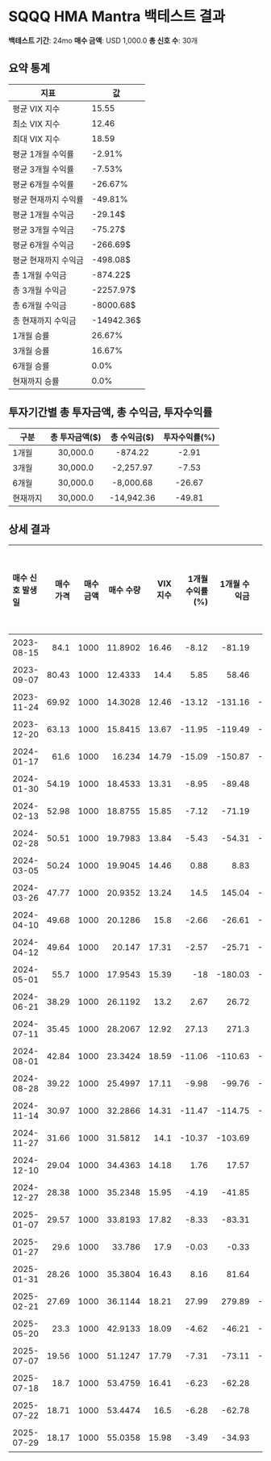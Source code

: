 # SQQQ HMA Mantra 백테스트 결과

**백테스트 기간**: 24mo
**매수 금액**: USD 1,000.0
**총 신호 수**: 30개

## 요약 통계

| 지표 | 값 |
|------|----|
| 평균 VIX 지수 | 15.55 |
| 최소 VIX 지수 | 12.46 |
| 최대 VIX 지수 | 18.59 |
| 평균 1개월 수익률 | -2.91% |
| 평균 3개월 수익률 | -7.53% |
| 평균 6개월 수익률 | -26.67% |
| 평균 현재까지 수익률 | -49.81% |
| 평균 1개월 수익금 | -29.14$ |
| 평균 3개월 수익금 | -75.27$ |
| 평균 6개월 수익금 | -266.69$ |
| 평균 현재까지 수익금 | -498.08$ |
| 총 1개월 수익금 | -874.22$ |
| 총 3개월 수익금 | -2257.97$ |
| 총 6개월 수익금 | -8000.68$ |
| 총 현재까지 수익금 | -14942.36$ |
| 1개월 승률 | 26.67% |
| 3개월 승률 | 16.67% |
| 6개월 승률 | 0.0% |
| 현재까지 승률 | 0.0% |

## 투자기간별 총 투자금액, 총 수익금, 투자수익률

| 구분 | 총 투자금액($) | 총 수익금($) | 투자수익률(%) |
|------|:-------------:|:------------:|:-------------:|
| 1개월 | 30,000.0 | -874.22 | -2.91 |
| 3개월 | 30,000.0 | -2,257.97 | -7.53 |
| 6개월 | 30,000.0 | -8,000.68 | -26.67 |
| 현재까지 | 30,000.0 | -14,942.36 | -49.81 |

## 상세 결과

| 매수 신호 발생일   |   매수 가격 |   매수 금액 |   매수 수량 |   VIX 지수 |   1개월 수익률(%) |   1개월 수익금 |   3개월 수익률(%) |   3개월 수익금 |   6개월 수익률(%) |   6개월 수익금 |   현재까지 수익률(%) |   현재까지 수익금 |   벤치마크 1개월(%) |   벤치마크 3개월(%) |   벤치마크 6개월(%) | 신호 타당성 평가   |
|:------------|--------:|--------:|--------:|---------:|-------------:|----------:|-------------:|----------:|-------------:|----------:|--------------:|-----------:|--------------:|--------------:|--------------:|:------------|
| 2023-08-15  |   84.1  |    1000 | 11.8902 |    16.46 |        -8.12 |    -81.19 |        -8.82 |    -88.16 |       -40.64 |   -406.37 |        -79.15 |    -791.5  |          1.52 |         -0.59 |         13.27 | 불량          |
| 2023-09-07  |   80.43 |    1000 | 12.4333 |    14.4  |         5.85 |     58.46 |        -9.68 |    -96.81 |       -37.54 |   -375.35 |        -78.2  |    -781.98 |         -3.2  |          2.21 |         14.1  | 불량          |
| 2023-11-24  |   69.92 |    1000 | 14.3028 |    12.46 |       -13.12 |   -131.16 |       -29.23 |   -292.34 |       -36.57 |   -365.7  |        -74.92 |    -749.19 |          4.28 |         11.57 |         16.4  | 불량          |
| 2023-12-20  |   63.13 |    1000 | 15.8415 |    13.67 |       -11.95 |   -119.49 |       -21.98 |   -219.77 |       -41.3  |   -412.99 |        -72.22 |    -722.22 |          3.01 |         10.22 |         16.49 | 불량          |
| 2024-01-17  |   61.6  |    1000 | 16.234  |    14.79 |       -15.09 |   -150.87 |       -15.35 |   -153.53 |       -43.73 |   -437.28 |        -71.53 |    -715.33 |          5.62 |          6.59 |         18.82 | 불량          |
| 2024-01-30  |   54.19 |    1000 | 18.4533 |    13.31 |        -8.95 |    -89.48 |        -4.87 |    -48.74 |       -21.97 |   -219.74 |        -67.64 |    -676.42 |          3.48 |          3.88 |         10.85 | 불량          |
| 2024-02-13  |   52.98 |    1000 | 18.8755 |    15.85 |        -7.12 |    -71.19 |        -9.24 |    -92.36 |       -14.93 |   -149.27 |        -66.9  |    -669.01 |          3.98 |          5.42 |          7.89 | 불량          |
| 2024-02-28  |   50.51 |    1000 | 19.7983 |    13.84 |        -5.43 |    -54.31 |       -14.36 |   -143.64 |       -24.29 |   -242.9  |        -65.28 |    -652.83 |          3.64 |          4.66 |         10.79 | 불량          |
| 2024-03-05  |   50.24 |    1000 | 19.9045 |    14.46 |         0.88 |      8.83 |        -9.91 |    -99.13 |       -24.16 |   -241.62 |        -65.1  |    -650.97 |          1.35 |          4.03 |         11.22 | 불량          |
| 2024-03-26  |   47.77 |    1000 | 20.9352 |    13.24 |        14.5  |    145.04 |       -17.08 |   -170.8  |       -23.83 |   -238.34 |        -63.29 |    -632.89 |         -2.98 |          4.69 |          9.59 | 불량          |
| 2024-04-10  |   49.68 |    1000 | 20.1286 |    15.8  |        -2.66 |    -26.61 |       -30.88 |   -308.84 |       -26.74 |   -267.45 |        -64.7  |    -647.04 |          1.2  |          8.07 |         10.37 | 불량          |
| 2024-04-12  |   49.64 |    1000 | 20.147  |    17.31 |        -2.57 |    -25.71 |       -28.57 |   -285.74 |       -31.55 |   -315.46 |        -64.67 |    -646.71 |          1.94 |          9    |         13.05 | 불량          |
| 2024-05-01  |   55.7  |    1000 | 17.9543 |    15.39 |       -18    |   -180.03 |       -21.33 |   -213.31 |       -39.51 |   -395.07 |        -68.52 |    -685.17 |          5.16 |          8.33 |         16.04 | 불량          |
| 2024-06-21  |   38.29 |    1000 | 26.1192 |    13.2  |         2.67 |     26.72 |        -5.82 |    -58.23 |       -23.01 |   -230.13 |        -54.2  |    -541.99 |          0.74 |          4.56 |          7.46 | 불량          |
| 2024-07-11  |   35.45 |    1000 | 28.2067 |    12.92 |        27.13 |    271.3  |        -4.16 |    -41.62 |       -16.6  |   -165.96 |        -50.54 |    -505.39 |         -4.3  |          3.72 |          5.81 | 불량          |
| 2024-08-01  |   42.84 |    1000 | 23.3424 |    18.59 |       -11.06 |   -110.63 |       -21.91 |   -219.06 |       -34    |   -340.02 |        -59.07 |    -590.68 |          3.7  |          6.74 |         11.4  | 불량          |
| 2024-08-28  |   39.22 |    1000 | 25.4997 |    17.11 |        -9.98 |    -99.76 |       -21.17 |   -211.66 |       -26.83 |   -268.35 |        -55.29 |    -552.86 |          2.61 |          7.68 |          6.99 | 불량          |
| 2024-11-14  |   30.97 |    1000 | 32.2866 |    14.31 |       -11.47 |   -114.75 |       -11.79 |   -117.94 |       -22.95 |   -229.45 |        -43.38 |    -433.84 |          1.71 |          1.73 |         -1.05 | 불량          |
| 2024-11-27  |   31.66 |    1000 | 31.5812 |    14.1  |       -10.37 |   -103.69 |        -5.94 |    -59.42 |       -21.51 |   -215.09 |        -44.62 |    -446.21 |         -0.47 |         -0.72 |         -3.27 | 불량          |
| 2024-12-10  |   29.04 |    1000 | 34.4363 |    14.18 |         1.76 |     17.57 |        28.65 |    286.47 |       -23.97 |   -239.72 |        -39.61 |    -396.15 |         -1.93 |         -6.97 |         -0.57 | 불량          |
| 2024-12-27  |   28.38 |    1000 | 35.2348 |    15.95 |        -4.19 |    -41.85 |        23.46 |    234.56 |       -27.06 |   -270.64 |        -38.21 |    -382.15 |          2.18 |         -4.65 |          2.03 | 불량          |
| 2025-01-07  |   29.57 |    1000 | 33.8193 |    17.82 |        -8.33 |    -83.31 |        67.61 |    676.06 |       -35.3  |   -353.04 |        -40.7  |    -406.97 |          2.95 |        -14.33 |          6.27 | 불량          |
| 2025-01-27  |   29.6  |    1000 | 33.786  |    17.9  |        -0.03 |     -0.33 |         5.63 |     56.31 |       -38.34 |   -383.41 |        -40.76 |    -407.55 |         -0.94 |         -8.1  |          6.26 | 불량          |
| 2025-01-31  |   28.26 |    1000 | 35.3804 |    16.43 |         8.16 |     81.64 |         4.88 |     48.84 |       -35.96 |   -359.61 |        -37.96 |    -379.59 |         -1.42 |         -7.22 |          5.34 | 불량          |
| 2025-02-21  |   27.69 |    1000 | 36.1144 |    18.21 |        27.99 |    279.89 |       -12.81 |   -128.11 |       -36.67 |   -366.72 |        -36.67 |    -366.72 |         -5.75 |         -2.85 |          6.22 | 불량          |
| 2025-05-20  |   23.3  |    1000 | 42.9133 |    18.09 |        -4.62 |    -46.21 |       -24.75 |   -247.5  |       -24.75 |   -247.5  |        -24.75 |    -247.5  |          0.68 |          7.52 |          7.52 | 불량          |
| 2025-07-07  |   19.56 |    1000 | 51.1247 |    17.79 |        -7.31 |    -73.11 |       -10.35 |   -103.51 |       -10.35 |   -103.51 |        -10.35 |    -103.51 |          1.85 |          2.52 |          2.52 | 불량          |
| 2025-07-18  |   18.7  |    1000 | 53.4759 |    16.41 |        -6.23 |    -62.28 |        -6.23 |    -62.28 |        -6.23 |    -62.28 |         -6.23 |     -62.28 |          1.43 |          1.43 |          1.43 | 불량          |
| 2025-07-22  |   18.71 |    1000 | 53.4474 |    16.5  |        -6.28 |    -62.78 |        -6.28 |    -62.78 |        -6.28 |    -62.78 |         -6.28 |     -62.78 |          1.23 |          1.23 |          1.23 | 불량          |
| 2025-07-29  |   18.17 |    1000 | 55.0358 |    15.98 |        -3.49 |    -34.93 |        -3.49 |    -34.93 |        -3.49 |    -34.93 |         -3.49 |     -34.93 |          0.25 |          0.25 |          0.25 | 불량          |